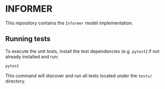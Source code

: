# INFORMER

This repository contains the `Informer` model implementation.

## Running tests

To execute the unit tests, install the test dependencies (e.g. `pytest`) if not already installed and run:

```bash
pytest
```

This command will discover and run all tests located under the `tests/` directory.
